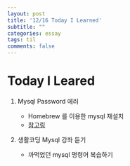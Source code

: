 ```yaml
---
layout: post
title: '12/16 Today I Learned'
subtitle: ""
categories: essay
tags: til
comments: false
---
```


# Today I Leared


1. Mysql Password 에러
    - Homebrew 를 이용한 mysql 재설치
    - [참고링](https://github.com/appkr/l5code/issues/4)

2. 생활코딩 Mysql 강좌 듣기
    -   까먹었던 mysql 명령어 복습하기

